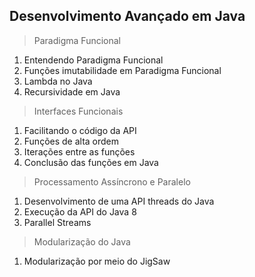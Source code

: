 ## Desenvolvimento Avançado em Java

> Paradigma Funcional
>
1. Entendendo Paradigma Funcional
2. Funções imutabilidade em Paradigma Funcional
3. Lambda no Java
4. Recursividade em Java

> Interfaces Funcionais

1. Facilitando o código da API
2. Funções de alta ordem
3. Iterações entre as funções
4. Conclusão das funções em Java

> Processamento Assíncrono e Paralelo 

1. Desenvolvimento de uma API threads do Java
2. Execução da API do Java 8 
3. Parallel Streams

> Modularização do Java

1. Modularização por meio do JigSaw


